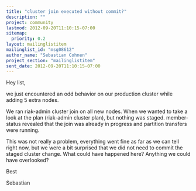 ```yaml
---
title: "cluster join executed without commit?"
description: ""
project: community
lastmod: 2012-09-20T11:10:15-07:00
sitemap:
  priority: 0.2
layout: mailinglistitem
mailinglist_id: "msg08612"
author_name: "Sebastian Cohnen"
project_section: "mailinglistitem"
sent_date: 2012-09-20T11:10:15-07:00
---
```



Hey list,

we just encountered an odd behavior on our production cluster while adding 5 
extra nodes.

We ran riak-admin cluster join  on all new nodes. When we wanted to 
take a look at the plan (riak-admin cluster plan), but nothing was staged. 
member-status revealed that the join was already in progress and partition 
transfers were running.

This was not really a problem, everything went fine as far as we can tell right 
now, but we were a bit surprised that we did not need to commit the staged 
cluster change. What could have happened here? Anything we could have 
overlooked?

Best

Sebastian
